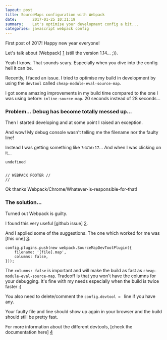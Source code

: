 ```yaml
---
layout: post
title: SourceMaps configuration with Webpack
date:       2017-01-25 10:31:19
summary:    Let's optimise your development config a bit...
categories: javascript webpack config
---
```


First post of 2017! Happy new year everyone!

Let's talk about [Webpack] [1] (still the version 1.14... ;)).

Yeah I know. That sounds scary. Especially when you dive into the config hell it can be.

Recently, I faced an issue. I tried to optimise my build in development by using the `devtool` called `cheap-module-eval-source-map`.

I got some amazing improvements in my build time compared to the one I was using before: `inline-source-map`. 20 seconds instead of 28 seconds...

### Problem... Debug has become totally messed up...

Then I started developing and at some point I raised an exception.

And wow! My debug console wasn't telling me the filename nor the faulty line!

Instead I was getting something like `?d41d:17`... And when I was clicking on it...

```
undefined


// WEBPACK FOOTER //
// 
```

Ok thanks Webpack/Chrome/Whatever-is-responsible-for-that!

### The solution...

Turned out Webpack is guilty.

I found this very useful [github issue] [2].

And I applied some of the suggestions. The one which worked for me was [this one] [3].

```
config.plugins.push(new webpack.SourceMapDevToolPlugin({
    filename: '[file].map',
    columns: false,
}));
```

The `columns: false` is important and will make the build as fast as `cheap-module-eval-source-map`. Tradeoff is that you won't have the columns for your debugging. It's fine with my needs especially when the build is twice faster :)

You also need to delete/comment the `config.devtool = ` line if you have any.

Your faulty file and line should show up again in your browser and the build should still be pretty fast.

For more information about the different devtools, [check the documentation here] [4]

  [1]: https://webpack.github.io/
  [2]: https://github.com/webpack/webpack/issues/2145
  [3]: https://github.com/webpack/webpack/issues/2145#issuecomment-251691937
  [4]: https://webpack.github.io/docs/configuration.html#devtool